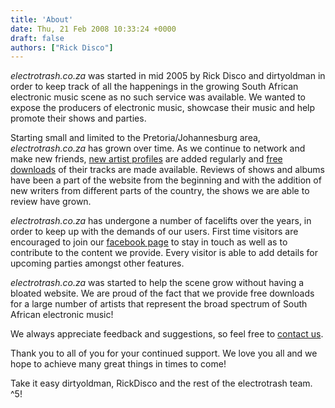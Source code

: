 ```yaml
---
title: 'About'
date: Thu, 21 Feb 2008 10:33:24 +0000
draft: false
authors: ["Rick Disco"]
---
```


_electrotrash.co.za_ was started in mid 2005 by Rick Disco and dirtyoldman in order to keep track of all the happenings in the growing South African electronic music scene as no such service was available. We wanted to expose the producers of electronic music, showcase their music and help promote their shows and parties.

Starting small and limited to the Pretoria/Johannesburg area, _electrotrash.co.za_ has grown over time. As we continue to network and make new friends, [new artist profiles](/artists/ "electrotrash Artists") are added regularly and [free downloads](/downloads "electrotrash Downloads") of their tracks are made available. Reviews of shows and albums have been a part of the website from the beginning and with the addition of new writers from different parts of the country, the shows we are able to review have grown.

_electrotrash.co.za_ has undergone a number of facelifts over the years, in order to keep up with the demands of our users. First time visitors are encouraged to join our [facebook page](https://www.facebook.com/electrotrash.co.za "electrotrash Facebook Page") to stay in touch as well as to contribute to the content we provide. Every visitor is able to add details for upcoming parties amongst other features.

_electrotrash.co.za_ was started to help the scene grow without having a bloated website. We are proud of the fact that we provide free downloads for a large number of artists that represent the broad spectrum of South African electronic music!

We always appreciate feedback and suggestions, so feel free to [contact us](/contact "Contact Us!").

Thank you to all of you for your continued support. We love you all and we hope to achieve many great things in times to come!

Take it easy dirtyoldman, RickDisco and the rest of the electrotrash team. ^5!
